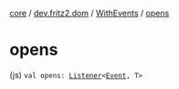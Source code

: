 [core](../../index.md) / [dev.fritz2.dom](../index.md) / [WithEvents](index.md) / [opens](./opens.md)

# opens

(js) `val opens: `[`Listener`](../-listener/index.md)`<`[`Event`](https://kotlinlang.org/api/latest/jvm/stdlib/org.w3c.dom.events/-event/index.html)`, T>`